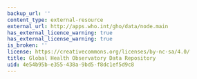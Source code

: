 ```yaml
---
backup_url: ''
content_type: external-resource
external_url: http://apps.who.int/gho/data/node.main
has_external_licence_warning: true
has_external_license_warning: true
is_broken: ''
license: https://creativecommons.org/licenses/by-nc-sa/4.0/
title: Global Health Observatory Data Repository
uid: 4e54b95b-e355-438a-9bd5-f8dc1ef5d9c8
---
```

